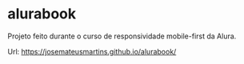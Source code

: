 # alurabook
Projeto feito durante o curso de responsividade mobile-first da Alura.

Url: https://josemateusmartins.github.io/alurabook/
